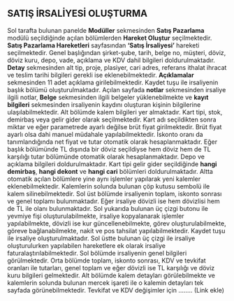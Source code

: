 ## SATIŞ İRSALİYESİ OLUŞTURMA
Sol tarafta bulunan panelde **Modüller** sekmesinden **Satış Pazarlama** modülü seçildiğinde açılan bölümlerden **Hareket Oluştur** seçilmektedir. **Satış Pazarlama Hareketleri** sayfasından **‘Satış İrsaliyesi’** hareketi seçilmektedir. Genel başlığından şirket-şube, tarih, belge no, müşteri, döviz, döviz kuru, depo, vade, açıklama ve KDV dahil bilgileri doldurulmaktadır. **Detay** sekmesinden alt tip, proje, plasiyer, cari adres, referans ithalat ihracat ve teslim tarihi bilgileri gerekli ise eklenebilmektedir. **Açıklamalar** sekmesinden 11 adet açıklama girilebilmektedir. Kaydet tuşu ile irsaliyenin başlık bölümü oluşturulmaktadır. Açılan sayfada **notlar** sekmesinden irsaliye ilgili notlar, **Belge** sekmesinden ilgili belgeler yüklenebilmekte ve **kayıt bilgileri** sekmesinden irsaliyenin kaydını oluşturan kişinin bilgilerine ulaşılabilmektedir. Alt bölümde kalem bilgileri yer almaktadır. Kart tipi, stok, demirbaş veya gelir gider olarak seçilmektedir. Kart adı seçildikten sonra miktar ve eğer parametrede ayarlı değilse brüt fiyat girilmektedir. Brüt fiyat ayarlı olsa dahi manuel müdahale yapılabilmektedir. İskonto oranı da tanımlandığında net fiyat ve tutar otomatik olarak hesaplanmaktadır. Eğer başlık bölümünde TL dışında bir döviz seçildiyse hem döviz hem de TL karşılığı tutar bölümünde otomatik olarak hesaplanmaktadır. Depo ve açıklama bilgileri doldurulmaktadır. Kart tipi gelir gider seçildiğinde **hangi demirbaş**, **hangi dekont** ve **hangi cari** bölümleri doldurulmaktadır. Altta otomatik açılan bölümlere yine aynı işlemler yapılarak yeni kalemler eklenebilmektedir. Kalemlerin solunda bulunan çöp kutusu sembolü ile kalem silinebilmektedir. Sol üst bölümde irsaliyenin toplam, iskonto sonrası ve genel toplamı bulunmaktadır. Eğer irsaliye dövizli ise hem dövizlisi hem de TL ile olanı bulunmaktadır. Sol yukarıda bulunan üç çizgi butonu ile yevmiye fişi oluşturulabilmekte, irsaliye kopyalanarak işlemler yapılabilmekte, dövizli ise kur güncellenebilmekte, görev oluşturulabilmekte, göreve bağlanabilmekte, nakit ve pos tahsilat yapılabilmektedir. Kaydet tuşu ile irsaliye oluşturulmaktadır. Sol üstte bulunan üç çizgi ile irsaliye oluşturulurken yapılabilen hareketlere ek olarak irsaliye faturalaştırılabilmektedir. Sol bölümde irsaliyenin genel bilgileri görülmektedir. Orta bölümde toplam, iskonto sonrası, KDV ve tevkifat oranları ile tutarları, genel toplam ve eğer dövizli ise TL karşılığı ve döviz kuru bilgileri gelmektedir. Alt bölümde kalem detayları görülebilmekte ve kalemlerin solunda bulunan mercek işareti ile o kalemin detayları tek sayfada görünebilmektedir. Tevkifat ve KDV değişimler için …….. (Link ekle)
